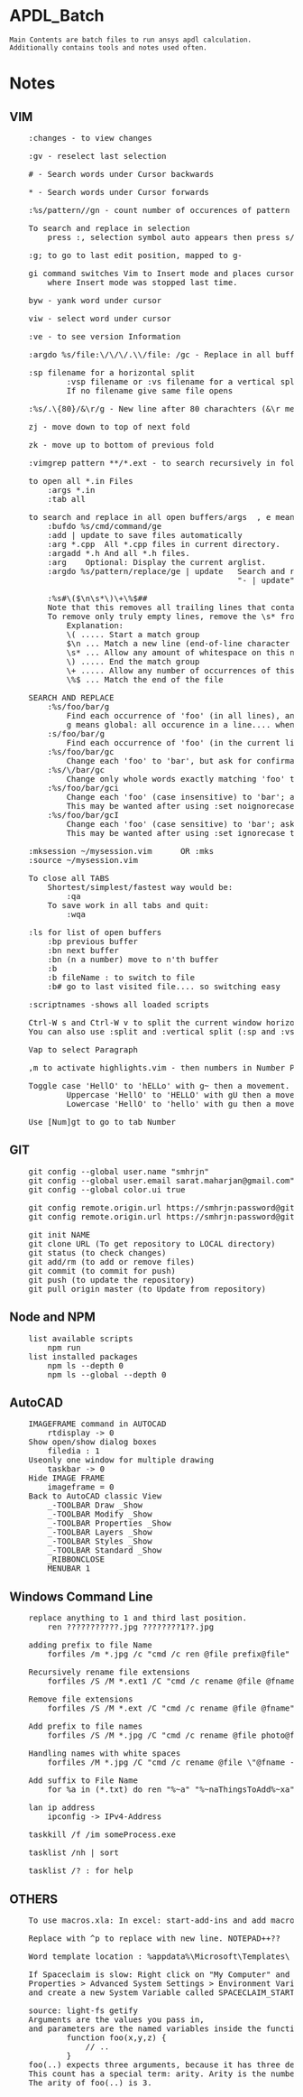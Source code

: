 # APDL_Batch
	Main Contents are batch files to run ansys apdl calculation. Additionally contains tools and notes used often.

# Notes

## VIM
<pre>
	:changes - to view changes

	:gv - reselect last selection

	# - Search words under Cursor backwards

	* - Search words under Cursor forwards

	:%s/pattern//gn - count number of occurences of pattern

	To search and replace in selection
		press :, selection symbol auto appears then press s/pattern/replacement/gc

	:g; to go to last edit position, mapped to g-

	gi command switches Vim to Insert mode and places cursor in the same position as
		where Insert mode was stopped last time.

	byw - yank word under cursor

	viw - select word under cursor

	:ve - to see version Information

	:argdo %s/file:\/\/\/.\\/file: /gc - Replace in all buffers.... SEE BELOW

	:sp filename for a horizontal split
			:vsp filename or :vs filename for a vertical split
			If no filename give same file opens

	:%s/.\{80}/&\r/g - New line after 80 charachters (&\r means Match and New Line)

	zj - move down to top of next fold

	zk - move up to bottom of previous fold

	:vimgrep pattern **/*.ext - to search recursively in folder

	to open all *.in Files
		:args *.in
		:tab all

	to search and replace in all open buffers/args	, e means ignore error - match not found
		:bufdo %s/cmd/command/ge
		:add | update to save files automatically
		:arg *.cpp	All *.cpp files in current directory.
		:argadd *.h	And all *.h files.
		:arg	Optional: Display the current arglist.
		:argdo %s/pattern/replace/ge | update	Search and replace in all files in arglist.
												"- | update" to save the files

		:%s#\($\n\s*\)\+\%$##
		Note that this removes all trailing lines that contain only whitespace.
		To remove only truly empty lines, remove the \s* from the above command.
			Explanation:
			\( ..... Start a match group
			$\n ... Match a new line (end-of-line character followed by a carriage return).
			\s* ... Allow any amount of whitespace on this new line
			\) ..... End the match group
			\+ ..... Allow any number of occurrences of this group (one or more).
			\%$ ... Match the end of the file

	SEARCH AND REPLACE
		:%s/foo/bar/g
			Find each occurrence of 'foo' (in all lines), and replace it with 'bar'.
			g means global: all occurence in a line.... when not used. only first occurence
		:s/foo/bar/g
			Find each occurrence of 'foo' (in the current line only), and replace it with 'bar'.
		:%s/foo/bar/gc
			Change each 'foo' to 'bar', but ask for confirmation first.
		:%s/\<foo\>/bar/gc
			Change only whole words exactly matching 'foo' to 'bar'; ask for confirmation.
		:%s/foo/bar/gci
			Change each 'foo' (case insensitive) to 'bar'; ask for confirmation.
			This may be wanted after using :set noignorecase to make searches case sensitive (the default).
		:%s/foo/bar/gcI
			Change each 'foo' (case sensitive) to 'bar'; ask for confirmation.
			This may be wanted after using :set ignorecase to make searches case insensitive.

	:mksession ~/mysession.vim		OR :mks
	:source ~/mysession.vim

	To close all TABS
		Shortest/simplest/fastest way would be:
			:qa
		To save work in all tabs and quit:
			:wqa

	:ls	for list of open buffers
		:bp previous buffer
		:bn next buffer
		:bn (n a number) move to n'th buffer
		:b <filename-part>
		:b fileName : to switch to file
		:b# go to last visited file.... so switching easy

	:scriptnames -shows all loaded scripts

	Ctrl-W s and Ctrl-W v to split the current window horizontally and vertically.
	You can also use :split and :vertical split (:sp and :vs)

	Vap to select Paragraph

	,m to activate highlights.vim - then numbers in Number Pads to assign highlight group to selection

	Toggle case 'HellO' to 'hELLo' with g~ then a movement.
			Uppercase 'HellO' to 'HELLO' with gU then a movement.
			Lowercase 'HellO' to 'hello' with gu then a movement.

	Use [Num]gt to go to tab Number
</pre>

## GIT
<pre>
	git config --global user.name "smhrjn"
	git config --global user.email sarat.maharjan@gmail.com"
	git config --global color.ui true

	git config remote.origin.url https://smhrjn:password@github.com/saratmaharjan/vim.git
	git config remote.origin.url https://smhrjn:password@github.com/saratmaharjan/APDL_Batch.git

	git init NAME
	git clone URL (To get repository to LOCAL directory)
	git status (to check changes)
	git add/rm (to add or remove files)
	git commit (to commit for push)
	git push (to update the repository)
	git pull origin master (to Update from repository)
</pre>

## Node and NPM
<pre>
	list available scripts
		npm run
	list installed packages
		npm ls --depth 0
		npm ls --global --depth 0
</pre>

## AutoCAD
<pre>
	IMAGEFRAME command in AUTOCAD
		rtdisplay -> 0
	Show open/show dialog boxes
		filedia : 1
	Useonly one window for multiple drawing
		taskbar -> 0
	Hide IMAGE FRAME
		imageframe = 0
	Back to AutoCAD classic View
		_-TOOLBAR Draw _Show
		_-TOOLBAR Modify _Show
		_-TOOLBAR Properties _Show
		_-TOOLBAR Layers _Show
		_-TOOLBAR Styles _Show
		_-TOOLBAR Standard _Show
		_RIBBONCLOSE
		MENUBAR 1
</pre>

## Windows Command Line
<pre>
	replace anything to 1 and third last position.
		ren ???????????.jpg	????????1??.jpg

	adding prefix to file Name
		forfiles /m *.jpg /c "cmd /c ren @file prefix@file"

	Recursively rename file extensions
		forfiles /S /M *.ext1 /C "cmd /c rename @file @fname.ext2"

	Remove file extensions
		forfiles /S /M *.ext /C "cmd /c rename @file @fname"

	Add prefix to file names
		forfiles /S /M *.jpg /C "cmd /c rename @file photo@file"

	Handling names with white spaces
		forfiles /M *.jpg /C "cmd /c rename @file \"@fname - pic.jpg\""

	Add suffix to File Name
		for %a in (*.txt) do ren "%~a" "%~naThingsToAdd%~xa"

	lan ip address
		ipconfig -> IPv4-Address

	taskkill /f /im someProcess.exe

	tasklist /nh | sort

	tasklist /? : for help
</pre>

## OTHERS
<pre>
	To use macros.xla: In excel: start-add-ins and add macros.xla

	Replace with ^p to replace with new line. NOTEPAD++??

	Word template location : %appdata%\Microsoft\Templates\

	If Spaceclaim is slow: Right click on "My Computer" and go to
	Properties > Advanced System Settings > Environment Variables
	and create a new System Variable called SPACECLAIM_STARTUP_TRACE and set the value to 1.

	source: light-fs getify
	Arguments are the values you pass in,
	and parameters are the named variables inside the function that receive those passed in values.
			function foo(x,y,z) {
				// ..
			}
	foo(..) expects three arguments, because it has three declared parameters.
	This count has a special term: arity. Arity is the number of parameters in a function declaration.
	The arity of foo(..) is 3.
</pre>
